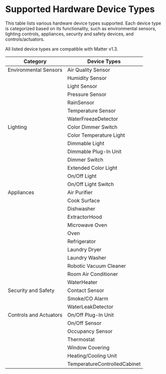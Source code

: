 # Supported Hardware Device Types

This table lists various hardware device types supported. Each device type is categorized based on its functionality, such as environmental sensors, lighting controls, appliances, security and safety devices, and controls/actuators. 

All listed device types are compatible with Matter v1.3.

| Category                  | Device Types                |
|---------------------------|-----------------------------|
| Environmental Sensors     | Air Quality Sensor          |
|                           | Humidity Sensor             |
|                           | Light Sensor                |
|                           | Pressure Sensor             |
|                           | RainSensor                  |
|                           | Temperature Sensor          |
|                           | WaterFreezeDetector         |
| Lighting                  | Color Dimmer Switch         |
|                           | Color Temperature Light     |
|                           | Dimmable Light              |
|                           | Dimmable Plug-In Unit       |
|                           | Dimmer Switch               |
|                           | Extended Color Light        |
|                           | On/Off Light                |
|                           | On/Off Light Switch         |
| Appliances                | Air Purifier                |
|                           | Cook Surface                |
|                           | Dishwasher                  |
|                           | ExtractorHood               |
|                           | Microwave Oven              |
|                           | Oven                        |
|                           | Refrigerator                |
|                           | Laundry Dryer               |
|                           | Laundry Washer              |
|                           | Robotic Vacuum Cleaner      |
|                           | Room Air Conditioner        |
|                           | WaterHeater                 |
| Security and Safety       | Contact Sensor              |
|                           | Smoke/CO Alarm              |
|                           | WaterLeakDetector           |
| Controls and Actuators    | On/Off Plug-In Unit         |
|                           | On/Off Sensor               |
|                           | Occupancy Sensor            |
|                           | Thermostat                  |
|                           | Window Covering             |
|                           | Heating/Cooling Unit        |
|                           | TemperatureControlledCabinet|
